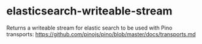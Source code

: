 # elasticsearch-writeable-stream
Returns a writeable stream for elastic search to be used with Pino transports: https://github.com/pinojs/pino/blob/master/docs/transports.md
